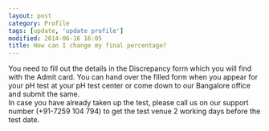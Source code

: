 ```yaml
---
layout: post
category: Profile
tags: [update, 'update profile']
modified: 2014-06-16 16:05
title: How can I change my final percentage?
---
```




You need to fill out the details in the Discrepancy form which you will find with the Admit card. You can hand over the filled form when you appear for your pH test at your pH test center or come down to our Bangalore office and submit the same.  
In case you have already taken up the test, please call us on our support number (+91-7259 104 794) to get the test venue 2 working days before the test date.

